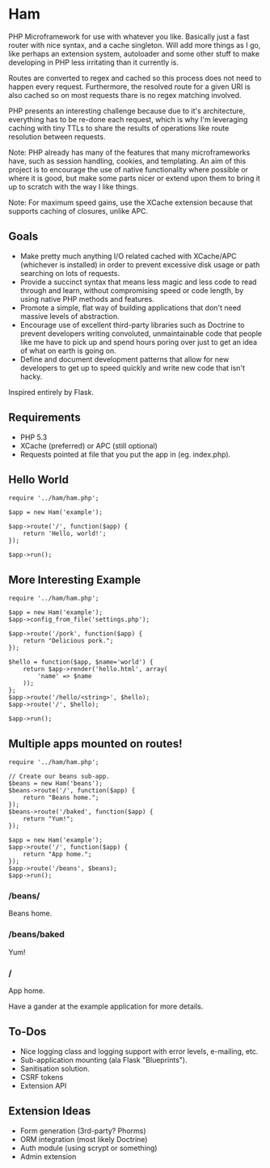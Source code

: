 Ham
===

PHP Microframework for use with whatever you like. Basically just a fast router
with nice syntax, and a cache singleton. Will add more things as I go, like
perhaps an extension system, autoloader and some other stuff to make developing
in PHP less irritating than it currently is.

Routes are converted to regex and cached so this process does not need to
happen every request. Furthermore, the resolved route for a given URI is also
cached so on most requests thare is no regex matching involved.

PHP presents an interesting challenge because due to it's architecture,
everything has to be re-done each request, which is why I'm leveraging caching
with tiny TTLs to share the results of operations like route resolution
between requests.

Note: PHP already has many of the features that many microframeworks have, such
as session handling, cookies, and templating. An aim of this project is to
encourage the use of native functionality where possible or where it is good,
but make some parts nicer or extend upon them to bring it up to scratch with
the way I like things.

Note: For maximum speed gains, use the XCache extension because that supports
caching of closures, unlike APC.


Goals
-----

 * Make pretty much anything I/O related cached with XCache/APC
(whichever is installed) in order to prevent excessive disk usage or path 
searching on lots of requests.
 * Provide a succinct syntax that means less magic and less code to read
 through and learn, without compromising speed or code length, by using native
 PHP methods and features.
 * Promote a simple, flat way of building applications that don't need
 massive levels of abstraction.
 * Encourage use of excellent third-party libraries such as Doctrine to prevent
 developers writing convoluted, unmaintainable code that people like me have to
 pick up and spend hours poring over just to get an idea of what on earth is
 going on.
 * Define and document development patterns that allow for new developers to
 get up to speed quickly and write new code that isn't hacky.


Inspired entirely by Flask.


Requirements
------------

* PHP 5.3
* XCache (preferred) or APC (still optional)
* Requests pointed at file that you put the app in (eg.
  index.php).


Hello World
-----------

    require '../ham/ham.php';

    $app = new Ham('example');

    $app->route('/', function($app) {
        return 'Hello, world!';
    });

    $app->run();


More Interesting Example
------------------------

    require '../ham/ham.php';

    $app = new Ham('example');
    $app->config_from_file('settings.php');

    $app->route('/pork', function($app) {
        return "Delicious pork.";
    });

    $hello = function($app, $name='world') {
        return $app->render('hello.html', array(
            'name' => $name
        ));
    };
    $app->route('/hello/<string>', $hello);
    $app->route('/', $hello);

    $app->run();


Multiple apps mounted on routes!
--------------------------------

    require '../ham/ham.php';

    // Create our beans sub-app.
    $beans = new Ham('beans');
    $beans->route('/', function($app) {
        return "Beans home.";
    });
    $beans->route('/baked', function($app) {
        return "Yum!";
    });

    $app = new Ham('example');
    $app->route('/', function($app) {
        return "App home.";
    });
    $app->route('/beans', $beans);
    $app->run();


### /beans/

Beans home.

### /beans/baked

Yum!

### /

App home.


Have a gander at the example application for more details.


To-Dos
------

* Nice logging class and logging support with error levels, e-mailing, etc.
* Sub-application mounting (ala Flask "Blueprints").
* Sanitisation solution.
* CSRF tokens
* Extension API


Extension Ideas
---------------

* Form generation (3rd-party? Phorms)
* ORM integration (most likely Doctrine)
* Auth module (using scrypt or something)
* Admin extension